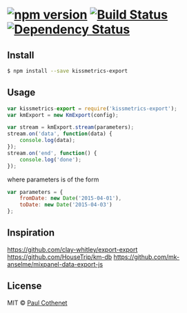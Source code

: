 #  [![npm version](https://badge.fury.io/js/kissmetrics-export.svg)](http://badge.fury.io/js/kissmetrics-export) [![Build Status](https://travis-ci.org/MadKudu/kissmetrics-export.svg)](https://travis-ci.org/MadKudu/kissmetrics-export) [![Dependency Status](https://david-dm.org/MadKudu/kissmetrics-export.svg)](https://david-dm.org/MadKudu/kissmetrics-export)


## Install

```sh
$ npm install --save kissmetrics-export
```

## Usage

```js
var kissmetrics-export = require('kissmetrics-export');
var kmExport = new KmExport(config);
```

```js
var stream = kmExport.stream(parameters);
stream.on('data', function(data) {
	console.log(data);
});
stream.on('end', function() {
	console.log('done');
});
```

where parameters is of the form

```js
var parameters = {
	fromDate: new Date('2015-04-01'),
	toDate: new Date('2015-04-03')
};
```

## Inspiration

https://github.com/clay-whitley/export-export
https://github.com/HouseTrip/km-db
https://github.com/mk-anselme/mixpanel-data-export-js

## License

MIT © [Paul Cothenet](http://attackwithnumbers.com)


[npm-url]: https://npmjs.org/package/kissmetrics-export
[npm-image]: https://badge.fury.io/js/kissmetrics-export.svg
[travis-url]: https://travis-ci.org/pcothenet/kissmetrics-export
[travis-image]: https://travis-ci.org/pcothenet/kissmetrics-export.svg?branch=master
[daviddm-url]: https://david-dm.org/pcothenet/kissmetrics-export.svg?theme=shields.io
[daviddm-image]: https://david-dm.org/pcothenet/kissmetrics-export
